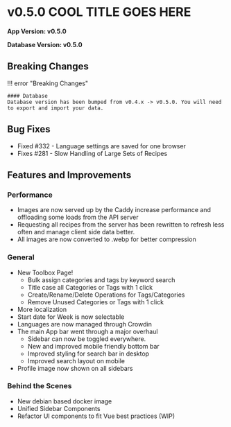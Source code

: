 # v0.5.0 COOL TITLE GOES HERE

**App Version: v0.5.0**

**Database Version: v0.5.0**

## Breaking Changes

!!! error "Breaking Changes"

    #### Database
    Database version has been bumped from v0.4.x -> v0.5.0. You will need to export and import your data.


## Bug Fixes
- Fixed #332 - Language settings are saved for one browser
- Fixes #281 - Slow Handling of Large Sets of Recipes

## Features and Improvements

### Performance
- Images are now served up by the Caddy increase performance and offloading some loads from the API server
- Requesting all recipes from the server has been rewritten to refresh less often and manage client side data better.
- All images are now converted to .webp for better compression

### General
- New Toolbox Page!
  - Bulk assign categories and tags by keyword search
  - Title case all Categories or Tags with 1 click
  - Create/Rename/Delete Operations for Tags/Categories
  - Remove Unused Categories or Tags with 1 click
- More localization
- Start date for Week is now selectable
- Languages are now managed through Crowdin
- The main App bar went through a major overhaul
  - Sidebar can now be toggled everywhere. 
  - New and improved mobile friendly bottom bar
  - Improved styling for search bar in desktop
  - Improved search layout on mobile
- Profile image now shown on all sidebars


### Behind the Scenes
- New debian based docker image
- Unified Sidebar Components
- Refactor UI components to fit Vue best practices (WIP)